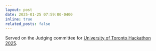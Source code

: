 ```yaml
---
layout: post
date: 2025-01-25 07:59:00-0400
inline: true
related_posts: false
---
```


Served on the Judging committee for [University of Toronto Hackathon 2025](/projects/2025_uofthacks).
